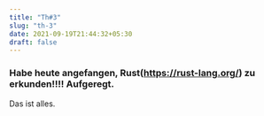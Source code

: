 ```yaml
---
title: "Th#3"
slug: "th-3"
date: 2021-09-19T21:44:32+05:30
draft: false
---
```



### Habe heute angefangen, Rust(https://rust-lang.org/) zu erkunden!!!! Aufgeregt.
Das ist alles.